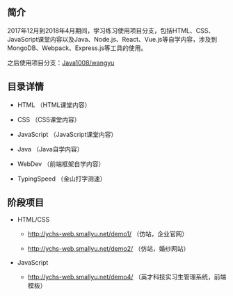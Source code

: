 
## 简介

2017年12月到2018年4月期间，学习练习使用项目分支，包括HTML、CSS、JavaScript课堂内容以及Java、Node.js、React、Vue.js等自学内容，涉及到MongoDB、Webpack、Express.js等工具的使用。

之后使用项目分支：[Java1008/wangyu](https://gitee.com/ychs168/Java1008/tree/wangyu/)

## 目录详情

- HTML （HTML课堂内容）

- CSS （CSS课堂内容）

- JavaScript （JavaScript课堂内容）

- Java （Java自学内容）

- WebDev （前端框架自学内容）

- TypingSpeed （金山打字测速）

## 阶段项目

- HTML/CSS

    - http://ychs-web.smallyu.net/demo1/  （仿站，企业官网）

    - http://ychs-web.smallyu.net/demo2/  （仿站，婚纱网站）


- JavaScript

    - http://ychs-web.smallyu.net/demo4/  （英才科技实习生管理系统，前端模板）
